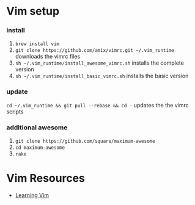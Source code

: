 # Vim setup

### install
1. `brew install vim`
2. `git clone https://github.com/amix/vimrc.git ~/.vim_runtime` downloads the vimrc files
3. `sh ~/.vim_runtime/install_awesome_vimrc.sh` installs the complete version
4. `sh ~/.vim_runtime/install_basic_vimrc.sh` installs the basic version

### update
`cd ~/.vim_runtime && git pull --rebase && cd -` updates the the vimrc scripts

### additional awesome
1. `git clone https://github.com/square/maximum-awesome`
2. `cd maximum-awesome`
3. `rake`

# Vim Resources
- [Learning Vim](https://github.com/mhinz/vim-galore)
